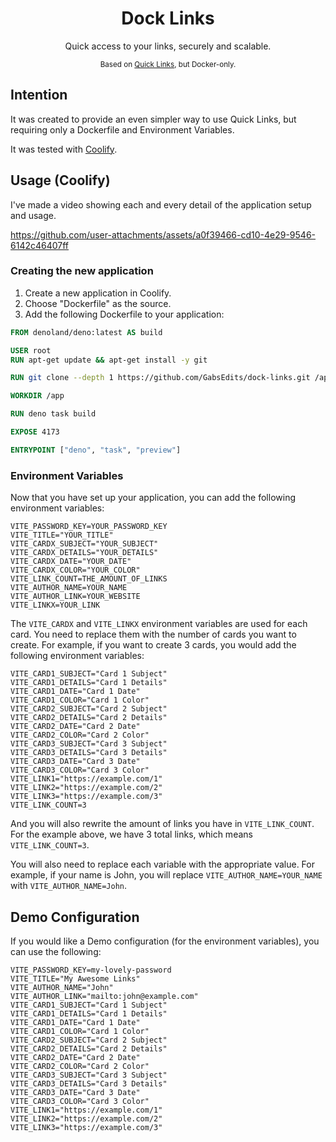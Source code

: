 <div align="center">
<h1>Dock Links</h1>
<p>Quick access to your links, securely and scalable.</p>
<small>

Based on [Quick Links](https://github.com/GabsEdits/quick-links), but Docker-only.

</small>
</div>

## Intention

It was created to provide an even simpler way to use Quick Links, but requiring only a Dockerfile
and Environment Variables.

It was tested with [Coolify](https://coolify.io).

## Usage (Coolify)

I've made a video showing each and every detail of the application setup and usage.

https://github.com/user-attachments/assets/a0f39466-cd10-4e29-9546-6142c46407ff

### Creating the new application

1. Create a new application in Coolify.
2. Choose "Dockerfile" as the source.
3. Add the following Dockerfile to your application:

```dockerfile
FROM denoland/deno:latest AS build

USER root
RUN apt-get update && apt-get install -y git

RUN git clone --depth 1 https://github.com/GabsEdits/dock-links.git /app

WORKDIR /app

RUN deno task build

EXPOSE 4173

ENTRYPOINT ["deno", "task", "preview"]
```

### Environment Variables

Now that you have set up your application, you can add the following environment variables:

```
VITE_PASSWORD_KEY=YOUR_PASSWORD_KEY
VITE_TITLE="YOUR_TITLE"
VITE_CARDX_SUBJECT="YOUR_SUBJECT"
VITE_CARDX_DETAILS="YOUR_DETAILS"
VITE_CARDX_DATE="YOUR_DATE"
VITE_CARDX_COLOR="YOUR_COLOR"
VITE_LINK_COUNT=THE_AMOUNT_OF_LINKS
VITE_AUTHOR_NAME=YOUR_NAME
VITE_AUTHOR_LINK=YOUR_WEBSITE
VITE_LINKX=YOUR_LINK
```

The `VITE_CARDX` and `VITE_LINKX` environment variables are used for each card.
You need to replace them with the number of cards you want to create. For example,
if you want to create 3 cards, you would add the following environment variables:

```
VITE_CARD1_SUBJECT="Card 1 Subject"
VITE_CARD1_DETAILS="Card 1 Details"
VITE_CARD1_DATE="Card 1 Date"
VITE_CARD1_COLOR="Card 1 Color"
VITE_CARD2_SUBJECT="Card 2 Subject"
VITE_CARD2_DETAILS="Card 2 Details"
VITE_CARD2_DATE="Card 2 Date"
VITE_CARD2_COLOR="Card 2 Color"
VITE_CARD3_SUBJECT="Card 3 Subject"
VITE_CARD3_DETAILS="Card 3 Details"
VITE_CARD3_DATE="Card 3 Date"
VITE_CARD3_COLOR="Card 3 Color"
VITE_LINK1="https://example.com/1"
VITE_LINK2="https://example.com/2"
VITE_LINK3="https://example.com/3"
VITE_LINK_COUNT=3
```

And you will also rewrite the amount of links you have in `VITE_LINK_COUNT`. For the example
above, we have 3 total links, which means `VITE_LINK_COUNT=3`.

You will also need to replace each variable with the appropriate value. For example, if your
name is John, you will replace `VITE_AUTHOR_NAME=YOUR_NAME` with `VITE_AUTHOR_NAME=John`.

## Demo Configuration

If you would like a Demo configuration (for the environment variables), you can use the following:

```
VITE_PASSWORD_KEY=my-lovely-password
VITE_TITLE="My Awesome Links"
VITE_AUTHOR_NAME="John"
VITE_AUTHOR_LINK="mailto:john@example.com"
VITE_CARD1_SUBJECT="Card 1 Subject"
VITE_CARD1_DETAILS="Card 1 Details"
VITE_CARD1_DATE="Card 1 Date"
VITE_CARD1_COLOR="Card 1 Color"
VITE_CARD2_SUBJECT="Card 2 Subject"
VITE_CARD2_DETAILS="Card 2 Details"
VITE_CARD2_DATE="Card 2 Date"
VITE_CARD2_COLOR="Card 2 Color"
VITE_CARD3_SUBJECT="Card 3 Subject"
VITE_CARD3_DETAILS="Card 3 Details"
VITE_CARD3_DATE="Card 3 Date"
VITE_CARD3_COLOR="Card 3 Color"
VITE_LINK1="https://example.com/1"
VITE_LINK2="https://example.com/2"
VITE_LINK3="https://example.com/3"
```
